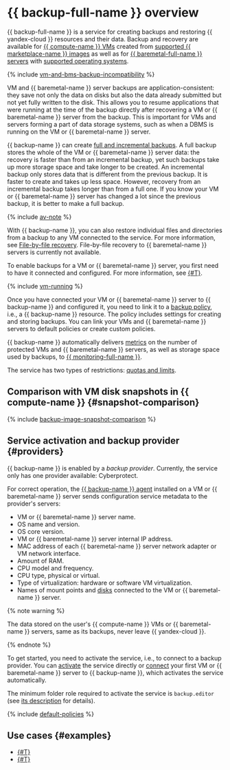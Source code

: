 # {{ backup-full-name }} overview

{{ backup-full-name }} is a service for creating backups and restoring {{ yandex-cloud }} resources and their data. Backup and recovery are available for [{{ compute-name }} VMs](../../compute/concepts/vm.md) created from [supported {{ marketplace-name }} images](vm-connection.md#os) as well as for [{{ baremetal-full-name }} servers](../../baremetal/concepts/servers.md) with [supported operating systems](vm-connection.md#self-install).

{% include [vm-and-bms-backup-incompatibility](../../_includes/backup/vm-and-bms-backup-incompatibility.md) %}

VM and {{ baremetal-name }} server backups are application-consistent: they save not only the data on disks but also the data already submitted but not yet fully written to the disk. This allows you to resume applications that were running at the time of the backup directly after recovering a VM or {{ baremetal-name }} server from the backup. This is important for VMs and servers forming a part of data storage systems, such as when a DBMS is running on the VM or {{ baremetal-name }} server.

{{ backup-name }} can create [full and incremental backups](backup.md#types). A full backup stores the whole of the VM or {{ baremetal-name }} server data: the recovery is faster than from an incremental backup, yet such backups take up more storage space and take longer to be created. An incremental backup only stores data that is different from the previous backup. It is faster to create and takes up less space. However, recovery from an incremental backup takes longer than from a full one. If you know your VM or {{ baremetal-name }} server has changed a lot since the previous backup, it is better to make a full backup.

{% include [av-note](../../_includes/backup/av-note.md) %}

With {{ backup-name }}, you can also restore individual files and directories from a backup to any VM connected to the service. For more information, see [File-by-file recovery](backup.md#file-by-file). File-by-file recovery to {{ baremetal-name }} servers is currently not available.

To enable backups for a VM or {{ baremetal-name }} server, you first need to have it connected and configured. For more information, see [{#T}](vm-connection.md).

{% include [vm-running](../../_includes/backup/vm-running.md) %}

Once you have connected your VM or {{ baremetal-name }} server to {{ backup-name }} and configured it, you need to link it to a [backup policy](policy.md), i.e., a {{ backup-name }} resource. The policy includes settings for creating and storing backups. You can link your VMs and {{ baremetal-name }} servers to default policies or create custom policies.

{{ backup-name }} automatically delivers [metrics](../metrics.md) on the number of protected VMs and {{ baremetal-name }} servers, as well as storage space used by backups, to [{{ monitoring-full-name }}](../../monitoring/index.yaml).

The service has two types of restrictions: [quotas and limits](limits.md).

## Comparison with VM disk snapshots in {{ compute-name }} {#snapshot-comparison}

{% include [backup-image-snapshot-comparison](../../_includes/backup-image-snapshot-comparison.md) %}

## Service activation and backup provider {#providers}

{{ backup-name }} is enabled by a _backup provider_. Currently, the service only has one provider available: Cyberprotect.

For correct operation, the [{{ backup-name }} agent](agent.md) installed on a VM or {{ baremetal-name }} server sends configuration service metadata to the provider's servers:

* VM or {{ baremetal-name }} server name.
* OS name and version.
* OS core version.
* VM or {{ baremetal-name }} server internal IP address.
* MAC address of each {{ baremetal-name }} server network adapter or VM network interface.
* Amount of RAM.
* CPU model and frequency.
* CPU type, physical or virtual.
* Type of virtualization: hardware or software VM virtualization.
* Names of mount points and [disks](../../compute/concepts/disk.md) connected to the VM or {{ baremetal-name }} server.

{% note warning %}

The data stored on the user's {{ compute-name }} VMs or {{ baremetal-name }} servers, same as its backups, never leave {{ yandex-cloud }}.

{% endnote %}

To get started, you need to activate the service, i.e., to connect to a backup provider. You can [activate](../operations/activate-service.md) the service directly or [connect](vm-connection.md) your first VM or {{ baremetal-name }} server to {{ backup-name }}, which activates the service automatically.

The minimum folder role required to activate the service is `backup.editor` (see [its description](../security/index.md#backup-editor) for details).

{% include [default-policies](../../_includes/backup/default-policies.md) %}


## Use cases {#examples}

* [{#T}](../tutorials/backup-baremetal.md)
* [{#T}](../tutorials/vm-with-backup-policy/index.md)
